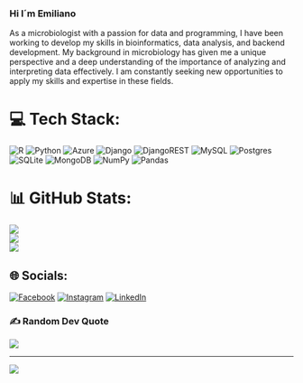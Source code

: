 ### Hi I´m Emiliano 

As a microbiologist with a passion for data and programming, I have been working to develop my skills in bioinformatics, data analysis, and backend development. My background in microbiology has given me a unique perspective and a deep understanding of the importance of analyzing and interpreting data effectively. I am constantly seeking new opportunities to apply my skills and expertise in these fields.

# 💻 Tech Stack:
![R](https://img.shields.io/badge/r-%23276DC3.svg?style=for-the-badge&logo=r&logoColor=white) ![Python](https://img.shields.io/badge/python-3670A0?style=for-the-badge&logo=python&logoColor=ffdd54) ![Azure](https://img.shields.io/badge/azure-%230072C6.svg?style=for-the-badge&logo=azure-devops&logoColor=white) ![Django](https://img.shields.io/badge/django-%23092E20.svg?style=for-the-badge&logo=django&logoColor=white) ![DjangoREST](https://img.shields.io/badge/DJANGO-REST-ff1709?style=for-the-badge&logo=django&logoColor=white&color=ff1709&labelColor=gray) ![MySQL](https://img.shields.io/badge/mysql-%2300f.svg?style=for-the-badge&logo=mysql&logoColor=white) ![Postgres](https://img.shields.io/badge/postgres-%23316192.svg?style=for-the-badge&logo=postgresql&logoColor=white) ![SQLite](https://img.shields.io/badge/sqlite-%2307405e.svg?style=for-the-badge&logo=sqlite&logoColor=white) ![MongoDB](https://img.shields.io/badge/MongoDB-%234ea94b.svg?style=for-the-badge&logo=mongodb&logoColor=white) ![NumPy](https://img.shields.io/badge/numpy-%23013243.svg?style=for-the-badge&logo=numpy&logoColor=white) ![Pandas](https://img.shields.io/badge/pandas-%23150458.svg?style=for-the-badge&logo=pandas&logoColor=white)
# 📊 GitHub Stats:
![](https://github-readme-stats.vercel.app/api?username=Emilianodz&theme=dark&hide_border=false&include_all_commits=false&count_private=false)<br/>
![](https://github-readme-streak-stats.herokuapp.com/?user=Emilianodz&theme=dark&hide_border=false)<br/>
![](https://github-readme-stats.vercel.app/api/top-langs/?username=Emilianodz&theme=dark&hide_border=false&include_all_commits=false&count_private=false&layout=compact)


## 🌐 Socials:
[![Facebook](https://img.shields.io/badge/Facebook-%231877F2.svg?logo=Facebook&logoColor=white)](https://facebook.com/ediazlopez2) [![Instagram](https://img.shields.io/badge/Instagram-%23E4405F.svg?logo=Instagram&logoColor=white)](https://instagram.com/emmed.z) [![LinkedIn](https://img.shields.io/badge/LinkedIn-%230077B5.svg?logo=linkedin&logoColor=white)](https://linkedin.com/in/emiliano-diaz-lopez) 

### ✍️ Random Dev Quote
![](https://quotes-github-readme.vercel.app/api?type=vetical&theme=dark)

---
[![](https://visitcount.itsvg.in/api?id=Emilianodz&icon=0&color=1)](https://visitcount.itsvg.in)

<!-- Proudly created with GPRM ( https://gprm.itsvg.in ) -->
